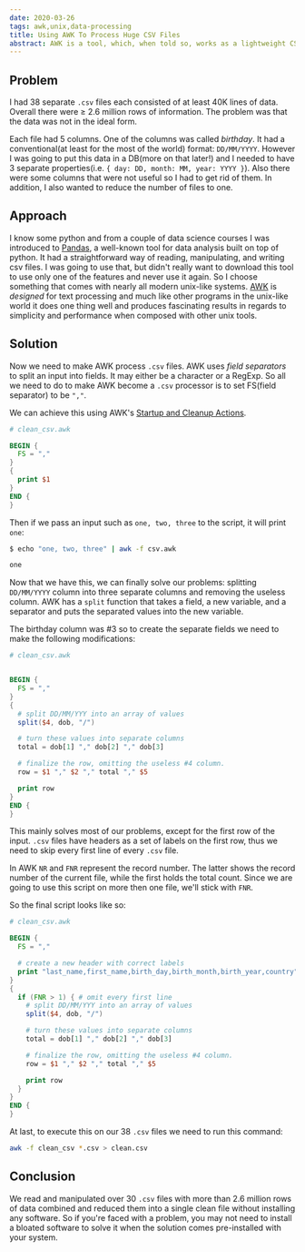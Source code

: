 ```yaml
---
date: 2020-03-26
tags: awk,unix,data-processing
title: Using AWK To Process Huge CSV Files
abstract: AWK is a tool, which, when told so, works as a lightweight CSV processor.
---
```


## Problem

I had 38 separate `.csv` files each consisted of at least 40K lines of data. Overall there were ≥ 2.6 million rows of information. The problem was that the data was not in the ideal form.

Each file had 5 columns. One of the columns was called _birthday_. It had a conventional(at least for the most of the world) format: `DD/MM/YYYY`. However I was going to put this data in a DB(more on that later!) and I needed to have 3 separate properties(i.e. `{ day: DD, month: MM, year: YYYY }`). Also there were some columns that were not useful so I had to get rid of them. In addition, I also wanted to reduce the number of files to one.

## Approach

I know some python and from a couple of data science courses I was introduced to [Pandas](https://pandas.pydata.org/), a well-known tool for data analysis built on top of python. It had a straightforward way of reading, manipulating, and writing csv files. I was going to use that, but didn't really want to download this tool to use only one of the features and never use it again. So I choose something that comes with nearly all modern unix-like systems. [AWK](https://en.wikipedia.org/wiki/AWK) is _designed_ for text processing and much like other programs in the unix-like world it does one thing well and produces fascinating results in regards to simplicity and performance when composed with other unix tools.

## Solution

Now we need to make AWK process `.csv` files.
AWK uses _field separators_ to split an input into fields. It may either be a character or a RegExp.
So all we need to do to make AWK become a `.csv` processor is to set FS(field separator) to be `","`.

We can achieve this using AWK's [Startup and Cleanup Actions](https://www.gnu.org/software/gawk/manual/html_node/Using-BEGIN_002fEND.html#Using-BEGIN_002fEND).

```awk
# clean_csv.awk

BEGIN {
  FS = ","
}
{
  print $1
}
END {
}
```

Then if we pass an input such as `one, two, three` to the script, it will print `one`:

```sh
$ echo "one, two, three" | awk -f csv.awk

one
```

Now that we have this, we can finally solve our problems: splitting `DD/MM/YYYY` column into three separate columns and removing the useless column.
AWK has a `split` function that takes a field, a new variable, and a separator and puts the separated values into the new variable.

The birthday column was #3 so to create the separate fields we need to make the following modifications:

```awk
# clean_csv.awk


BEGIN {
  FS = ","
}
{
  # split DD/MM/YYY into an array of values
  split($4, dob, "/")

  # turn these values into separate columns
  total = dob[1] "," dob[2] "," dob[3]

  # finalize the row, omitting the useless #4 column.
  row = $1 "," $2 "," total "," $5

  print row
}
END {
}
```

This mainly solves most of our problems, except for the first row of the input. `.csv` files have headers as a set of labels on the first row, thus we need to skip every first line of every `.csv` file.

In AWK `NR` and `FNR` represent the record number. The latter shows the record number of the current file, while the first holds the total count. Since we are going to use this script on more then one file, we'll stick with `FNR`.

So the final script looks like so:

```awk
# clean_csv.awk

BEGIN {
  FS = ","

  # create a new header with correct labels
  print "last_name,first_name,birth_day,birth_month,birth_year,country"
}
{
  if (FNR > 1) { # omit every first line
    # split DD/MM/YYY into an array of values
    split($4, dob, "/")

    # turn these values into separate columns
    total = dob[1] "," dob[2] "," dob[3]

    # finalize the row, omitting the useless #4 column.
    row = $1 "," $2 "," total "," $5

    print row
  }
}
END {
}
```

At last, to execute this on our 38 `.csv` files we need to run this command:

```sh
awk -f clean_csv *.csv > clean.csv
```

## Conclusion

We read and manipulated over 30 `.csv` files with more than 2.6 million rows of data combined and reduced them into a single clean file without installing any software. So if you're faced with a problem, you may not need to install a bloated software to solve it when the solution comes pre-installed with your system.
